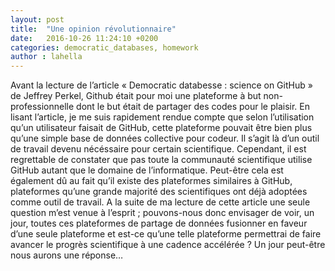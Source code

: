 ```yaml
---
layout: post
title:  "Une opinion révolutionnaire"
date:   2016-10-26 11:24:10 +0200
categories: democratic_databases, homework
author : lahella
---
```


Avant la lecture de l’article « Democratic databesse : science on GitHub » de Jeffrey Perkel, Github était pour moi
une plateforme à but non-professionnelle dont le but était de partager des codes pour le plaisir. En lisant 
l’article, je me suis rapidement rendue compte que selon l’utilisation qu’un utilisateur faisait de GitHub, 
cette plateforme pouvait être bien plus qu’une simple base de données collective pour codeur. Il s’agit là d’un outil de
travail devenu nécéssaire pour certain scientifique. Cependant, il est regrettable de constater que pas toute la communauté 
scientifique utilise GitHub autant que le domaine de l’informatique. Peut-être cela est également dû au fait qu’il existe des
plateformes similaires à GitHub, plateformes qu’une grande majorité des scientifiques ont déjà adoptées comme outil de travail.
A la suite de ma lecture de cette article une seule question m’est venue à l’esprit ; pouvons-nous donc envisager de voir, un 
jour, toutes ces plateformes de partage de données fusionner en faveur d’une seule plateforme et est-ce qu’une telle plateforme
permettrai de faire avancer le progrès scientifique à une cadence accélérée ? Un jour peut-être nous aurons une réponse…

